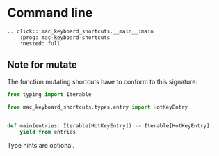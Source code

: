 # Command line

```{eval-rst}
.. click:: mac_keyboard_shortcuts.__main__:main
    :prog: mac-keyboard-shortcuts
    :nested: full
```

## Note for mutate

The function mutating shortcuts have to conform to this signature:

```python
from typing import Iterable

from mac_keyboard_shortcuts.types.entry import HotKeyEntry


def main(entries: Iterable[HotKeyEntry]) -> Iterable[HotKeyEntry]:
    yield from entries

```

Type hints are optional.
